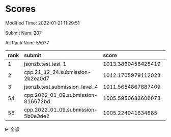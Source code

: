 # Scores

Modified Time: 2022-01-21 11:29:51

Submit Num: 207

All Rank Num: 55077

| rank |               submit               |       score        |       sigma        | pk_num |
| :--- | :--------------------------------- | :----------------- | :----------------- | :----- |
| 1    | jsonzb.test.test_1                 | 1013.3860458425419 | 0.81800502932441   | 1061   |
| 2    | cpp.21_12_24.submission-2b2ea0d7   | 1012.1705979112023 | 0.8026431298232604 | 1061   |
| 3    | jsonzb.test.submission_level_4     | 1011.5654867887409 | 0.7964663213705179 | 1066   |
| 54   | cpp.2022_01_09.submission-816672bd | 1005.5950683606073 | 0.7029012508411512 | 1066   |
| 55   | cpp.2022_01_09.submission-5b0e3de2 | 1005.224041634885  | 0.7181029198564522 | 1067   |


<details>
<summary>全部</summary>

| rank |                 submit                 |       score        |       sigma        | pk_num |
| :--- | :------------------------------------- | :----------------- | :----------------- | :----- |
| 1    | jsonzb.test.test_1                     | 1013.3860458425419 | 0.81800502932441   | 1061   |
| 2    | cpp.21_12_24.submission-2b2ea0d7       | 1012.1705979112023 | 0.8026431298232604 | 1061   |
| 3    | jsonzb.test.submission_level_4         | 1011.5654867887409 | 0.7964663213705179 | 1066   |
| 4    | gobigger.level_3.submission_level_3_42 | 1011.2334898646246 | 0.787169157765206  | 1066   |
| 5    | gobigger.level_3.submission_level_3_34 | 1011.0045369713831 | 0.76848808056217   | 1065   |
| 6    | gobigger.level_3.submission_level_3_21 | 1010.7537978236531 | 0.7661582320370617 | 1063   |
| 7    | gobigger.level_3.submission_level_3_35 | 1010.7044791038662 | 0.7455816099416345 | 1067   |
| 8    | gobigger.level_3.submission_level_3_0  | 1010.638062481879  | 0.7755503328824549 | 1062   |
| 9    | gobigger.level_3.submission_level_3_49 | 1010.6212997121137 | 0.7580288320821957 | 1066   |
| 10   | gobigger.level_3.submission_level_3_7  | 1010.6072843601178 | 0.7665710692800198 | 1062   |
| 11   | gobigger.level_3.submission_level_3_27 | 1010.5790867621184 | 0.7462913150734771 | 1065   |
| 12   | gobigger.level_3.submission_level_3_46 | 1010.5258450232656 | 0.7790043230854061 | 1062   |
| 13   | gobigger.level_3.submission_level_3_13 | 1010.4765435912143 | 0.74709696559749   | 1066   |
| 14   | gobigger.level_3.submission_level_3_40 | 1010.4731015709851 | 0.7699021968904708 | 1067   |
| 15   | gobigger.level_3.submission_level_3_19 | 1010.4551362003548 | 0.7730599050695487 | 1064   |
| 16   | gobigger.level_3.submission_level_3_22 | 1010.394567190502  | 0.7729387632311847 | 1065   |
| 17   | gobigger.level_3.submission_level_3_6  | 1010.3443921400576 | 0.7623895491047896 | 1062   |
| 18   | gobigger.level_3.submission_level_3_9  | 1010.3402974981218 | 0.7646327413947976 | 1065   |
| 19   | gobigger.level_3.submission_level_3_45 | 1010.2607956938465 | 0.785968920836518  | 1064   |
| 20   | gobigger.level_3.submission_level_3_20 | 1010.0691932517752 | 0.7432754198763436 | 1061   |
| 21   | gobigger.level_3.submission_level_3_29 | 1010.044923437289  | 0.7781910300491588 | 1071   |
| 22   | gobigger.level_3.submission_level_3_48 | 1010.0348282429577 | 0.7869876445995428 | 1063   |
| 23   | gobigger.level_3.submission_level_3_31 | 1010.0090037466159 | 0.7478285279794336 | 1062   |
| 24   | gobigger.level_3.submission_level_3_16 | 1009.9821354409735 | 0.7478436806183134 | 1064   |
| 25   | gobigger.level_3.submission_level_3_25 | 1009.9292567803386 | 0.7525891847404313 | 1059   |
| 26   | gobigger.level_3.submission_level_3_14 | 1009.907418999247  | 0.7478908275565104 | 1063   |
| 27   | gobigger.level_3.submission_level_3_38 | 1009.8641702110579 | 0.7863570246135453 | 1061   |
| 28   | gobigger.level_3.submission_level_3_18 | 1009.7882513823838 | 0.7710647488503434 | 1068   |
| 29   | gobigger.level_3.submission_level_3_32 | 1009.7156685912471 | 0.7689249863340436 | 1069   |
| 30   | gobigger.level_3.submission_level_3_28 | 1009.65957617077   | 0.7552896750191668 | 1060   |
| 31   | gobigger.level_3.submission_level_3_11 | 1009.6175222054618 | 0.7486761647083893 | 1063   |
| 32   | gobigger.level_3.submission_level_3_44 | 1009.5804890434428 | 0.7578443831949243 | 1064   |
| 33   | gobigger.level_3.submission_level_3_43 | 1009.5300523890461 | 0.7675196421312798 | 1064   |
| 34   | gobigger.level_3.submission_level_3_17 | 1009.5148522279661 | 0.7504249505841953 | 1062   |
| 35   | gobigger.level_3.submission_level_3_23 | 1009.5116169698066 | 0.7629504045452675 | 1064   |
| 36   | gobigger.level_3.submission_level_3_5  | 1009.4861013194096 | 0.7576816367389114 | 1057   |
| 37   | gobigger.level_3.submission_level_3_4  | 1009.451369283087  | 0.7372267413777293 | 1064   |
| 38   | gobigger.level_3.submission_level_3_41 | 1009.3681918382684 | 0.7339652879341972 | 1067   |
| 39   | gobigger.level_3.submission_level_3_36 | 1009.2497342786064 | 0.7552821814240204 | 1056   |
| 40   | gobigger.level_3.submission_level_3_24 | 1009.2429391562262 | 0.7346750743464332 | 1058   |
| 41   | gobigger.level_3.submission_level_3_39 | 1009.2045547744785 | 0.7544408074063405 | 1066   |
| 42   | gobigger.level_3.submission_level_3_2  | 1009.1686530434383 | 0.7367044213443089 | 1067   |
| 43   | gobigger.level_3.submission_level_3_30 | 1008.9987523603825 | 0.7421996618845494 | 1063   |
| 44   | gobigger.level_3.submission_level_3_33 | 1008.998050860865  | 0.7303351829389385 | 1063   |
| 45   | gobigger.level_3.submission_level_3_15 | 1008.9949856414812 | 0.7529082171959722 | 1069   |
| 46   | gobigger.level_3.submission_level_3_8  | 1008.9191512458506 | 0.735968485807166  | 1063   |
| 47   | gobigger.level_3.submission_level_3_1  | 1008.7748067442392 | 0.7691970800654915 | 1066   |
| 48   | gobigger.level_3.submission_level_3_3  | 1008.7344863401325 | 0.75119965373779   | 1065   |
| 49   | gobigger.level_3.submission_level_3_10 | 1008.5401380829426 | 0.7392765440653263 | 1060   |
| 50   | gobigger.level_3.submission_level_3_37 | 1008.4628337743338 | 0.7465012419672417 | 1068   |
| 51   | gobigger.level_3.submission_level_3_12 | 1008.4069683344021 | 0.7611004287913312 | 1063   |
| 52   | gobigger.level_3.submission_level_3_47 | 1008.4050496897063 | 0.757191584676782  | 1067   |
| 53   | gobigger.level_3.submission_level_3_26 | 1008.2004649709995 | 0.7347373910213775 | 1062   |
| 54   | cpp.2022_01_09.submission-816672bd     | 1005.5950683606073 | 0.7029012508411512 | 1066   |
| 55   | cpp.2022_01_09.submission-5b0e3de2     | 1005.224041634885  | 0.7181029198564522 | 1067   |
| 56   | gobigger.level_1.submission_level_1_15 | 1004.952106964408  | 0.7170368507883875 | 1066   |
| 57   | gobigger.level_1.submission_level_1_24 | 1004.8609952308611 | 0.7231777649876006 | 1062   |
| 58   | gobigger.level_1.submission_level_1_23 | 1004.6122866790589 | 0.7113684067077771 | 1066   |
| 59   | gobigger.level_1.submission_level_1_30 | 1004.2026329696299 | 0.7143527861874287 | 1068   |
| 60   | gobigger.level_1.submission_level_1_14 | 1004.130237505073  | 0.7167382926708121 | 1064   |
| 61   | gobigger.level_1.submission_level_1_29 | 1004.0664245227676 | 0.7154948012935647 | 1066   |
| 62   | gobigger.level_1.submission_level_1_46 | 1003.9733647372535 | 0.7235349946958017 | 1062   |
| 63   | gobigger.level_1.submission_level_1_48 | 1003.9362455514776 | 0.718015002924937  | 1064   |
| 64   | gobigger.level_1.submission_level_1_27 | 1003.8614338923211 | 0.7150415121717008 | 1068   |
| 65   | gobigger.level_1.submission_level_1_3  | 1003.8237250930035 | 0.7150312492056076 | 1060   |
| 66   | gobigger.level_1.submission_level_1_34 | 1003.750639583715  | 0.7008128926791145 | 1067   |
| 67   | gobigger.level_1.submission_level_1_20 | 1003.7322807048421 | 0.7069987189171008 | 1064   |
| 68   | gobigger.level_1.submission_level_1_41 | 1003.6621095440642 | 0.7133160678958049 | 1068   |
| 69   | gobigger.level_1.submission_level_1_25 | 1003.6531695201556 | 0.7133765522564354 | 1066   |
| 70   | gobigger.level_1.submission_level_1_35 | 1003.6117052804739 | 0.7138659102249665 | 1063   |
| 71   | gobigger.level_1.submission_level_1_31 | 1003.5163463326256 | 0.7176215482143055 | 1066   |
| 72   | gobigger.level_1.submission_level_1_7  | 1003.5076880389784 | 0.7128930484010403 | 1061   |
| 73   | gobigger.level_1.submission_level_1_0  | 1003.4936413155091 | 0.7365027429660804 | 1067   |
| 74   | gobigger.level_1.submission_level_1_16 | 1003.4542606845495 | 0.720194389970741  | 1065   |
| 75   | gobigger.level_1.submission_level_1_13 | 1003.4251471549192 | 0.7113938207144703 | 1064   |
| 76   | gobigger.level_1.submission_level_1_26 | 1003.4230776649949 | 0.7076249103415762 | 1068   |
| 77   | gobigger.level_1.submission_level_1_49 | 1003.3918758734858 | 0.7191237957210312 | 1061   |
| 78   | gobigger.level_1.submission_level_1_1  | 1003.3104747958835 | 0.7198966299418706 | 1066   |
| 79   | gobigger.level_1.submission_level_1_10 | 1003.3037558833261 | 0.7148038011170089 | 1065   |
| 80   | gobigger.level_1.submission_level_1_47 | 1003.2244936615708 | 0.7166569529638963 | 1057   |
| 81   | gobigger.level_1.submission_level_1_39 | 1003.1839717698713 | 0.7144937708192893 | 1068   |
| 82   | gobigger.level_1.submission_level_1_6  | 1003.035391455913  | 0.7230591923005733 | 1061   |
| 83   | gobigger.level_1.submission_level_1_28 | 1003.0295483532745 | 0.7181272505078719 | 1065   |
| 84   | gobigger.level_1.submission_level_1_36 | 1002.9699586486302 | 0.7230115299626884 | 1057   |
| 85   | gobigger.level_1.submission_level_1_8  | 1002.9586665967931 | 0.7174350166687333 | 1064   |
| 86   | gobigger.level_1.submission_level_1_19 | 1002.9159279683579 | 0.7123681173879453 | 1065   |
| 87   | gobigger.level_1.submission_level_1_9  | 1002.902580929427  | 0.7155706338276864 | 1065   |
| 88   | gobigger.level_1.submission_level_1_33 | 1002.8775707888774 | 0.7113793380340162 | 1058   |
| 89   | gobigger.level_1.submission_level_1_45 | 1002.7999289528221 | 0.7167483621929996 | 1063   |
| 90   | gobigger.level_1.submission_level_1_4  | 1002.7458443883341 | 0.722109462946915  | 1068   |
| 91   | gobigger.level_1.submission_level_1_12 | 1002.7308598518092 | 0.7119306118540438 | 1064   |
| 92   | gobigger.level_1.submission_level_1_18 | 1002.6899865642928 | 0.7061614562462148 | 1065   |
| 93   | gobigger.level_1.submission_level_1_40 | 1002.6704924113317 | 0.7079677049458336 | 1060   |
| 94   | gobigger.level_1.submission_level_1_17 | 1002.6192691149184 | 0.7232053162498827 | 1063   |
| 95   | gobigger.level_1.submission_level_1_22 | 1002.5652645156313 | 0.7162705040320718 | 1068   |
| 96   | gobigger.level_1.submission_level_1_43 | 1002.5401604112743 | 0.7168130274980061 | 1064   |
| 97   | gobigger.level_1.submission_level_1_38 | 1002.4752367253016 | 0.7166862318142263 | 1065   |
| 98   | gobigger.level_1.submission_level_1_32 | 1002.4574686011323 | 0.7083892808014005 | 1065   |
| 99   | gobigger.level_1.submission_level_1_37 | 1002.3683907984016 | 0.7051720725661345 | 1061   |
| 100  | gobigger.level_1.submission_level_1_44 | 1002.366941624476  | 0.7040890979720776 | 1062   |
| 101  | gobigger.level_1.submission_level_1_2  | 1002.2721245231733 | 0.7049460013729166 | 1067   |
| 102  | gobigger.level_1.submission_level_1_21 | 1002.0574964793348 | 0.7164758897002135 | 1064   |
| 103  | gobigger.level_1.submission_level_1_11 | 1002.004194830497  | 0.7079934469698028 | 1060   |
| 104  | gobigger.level_1.submission_level_1_5  | 1001.9482158588756 | 0.7214398417673925 | 1067   |
| 105  | gobigger.level_1.submission_level_1_42 | 1001.7049640100594 | 0.70578810416008   | 1065   |
| 106  | gobigger.random.submission_random_9    | 997.4160478190311  | 0.6981336127368521 | 1068   |
| 107  | gobigger.random.submission_random_24   | 997.2335952838133  | 0.6993587813255574 | 1067   |
| 108  | gobigger.random.submission_random_20   | 996.9616722390152  | 0.7160465431971712 | 1066   |
| 109  | gobigger.random.submission_random_26   | 996.8529523629715  | 0.7029581258796969 | 1069   |
| 110  | gobigger.random.submission_random_25   | 996.7715193176431  | 0.7005275343356917 | 1064   |
| 111  | gobigger.random.submission_random_15   | 996.7575766941783  | 0.7165182900601335 | 1060   |
| 112  | gobigger.random.submission_random_18   | 996.7560510530789  | 0.7113782486629887 | 1064   |
| 113  | gobigger.random.submission_random_2    | 996.6132887579403  | 0.7113009351181291 | 1067   |
| 114  | gobigger.random.submission_random_31   | 996.5691570133528  | 0.7023920564115373 | 1060   |
| 115  | gobigger.random.submission_random_43   | 996.384150555242   | 0.70151626626881   | 1065   |
| 116  | gobigger.random.submission_random_45   | 996.3720141042834  | 0.7084171287505913 | 1061   |
| 117  | gobigger.random.submission_random_32   | 996.3472629555566  | 0.7227729818170505 | 1067   |
| 118  | gobigger.random.submission_random_19   | 996.3280773802484  | 0.6987142051999904 | 1069   |
| 119  | gobigger.random.submission_random_40   | 996.3190024003829  | 0.6986548711229108 | 1066   |
| 120  | gobigger.random.submission_random_14   | 996.281408373499   | 0.708687938589566  | 1067   |
| 121  | gobigger.random.submission_random_17   | 996.2375353872898  | 0.6936829522758513 | 1068   |
| 122  | gobigger.random.submission_random_48   | 996.2287093390037  | 0.7068700247978742 | 1064   |
| 123  | gobigger.random.submission_random_35   | 996.1977781634126  | 0.7057958703361955 | 1068   |
| 124  | gobigger.random.submission_random_11   | 996.062395797877   | 0.7152105775762629 | 1063   |
| 125  | gobigger.random.submission_random_37   | 996.0525869724037  | 0.7022657321380993 | 1063   |
| 126  | gobigger.random.submission_random_16   | 996.0040091197661  | 0.727129373692217  | 1066   |
| 127  | gobigger.random.submission_random_39   | 995.9950335971764  | 0.7156141684177847 | 1068   |
| 128  | gobigger.random.submission_random_44   | 995.9710996424639  | 0.706232882115765  | 1068   |
| 129  | gobigger.random.submission_random_36   | 995.9240287905434  | 0.7171359583737923 | 1068   |
| 130  | gobigger.random.submission_random_8    | 995.9048350817505  | 0.707429612434511  | 1062   |
| 131  | gobigger.random.submission_random_21   | 995.879432285494   | 0.7211369464802498 | 1062   |
| 132  | gobigger.random.submission_random_7    | 995.832536377603   | 0.7220116763224271 | 1063   |
| 133  | gobigger.random.submission_random_28   | 995.8278559676586  | 0.714178736922581  | 1062   |
| 134  | gobigger.random.submission_random_47   | 995.820360891649   | 0.7072546619829357 | 1066   |
| 135  | gobigger.random.submission_random_6    | 995.773277769001   | 0.7116384522422065 | 1064   |
| 136  | gobigger.random.submission_random_23   | 995.7263362888931  | 0.7129683054470448 | 1070   |
| 137  | gobigger.random.submission_random_38   | 995.6107342571485  | 0.7118479150695152 | 1062   |
| 138  | gobigger.random.submission_random_27   | 995.5987713734561  | 0.7219905092038725 | 1065   |
| 139  | gobigger.random.submission_random_3    | 995.5432984558039  | 0.7061416495055499 | 1071   |
| 140  | gobigger.random.submission_random_12   | 995.5054251247293  | 0.7062078957690234 | 1065   |
| 141  | gobigger.level_2.submission_level_2_20 | 995.4923830068119  | 0.7251812902348791 | 1062   |
| 142  | gobigger.random.submission_random_30   | 995.4914193581213  | 0.7256757688472366 | 1061   |
| 143  | gobigger.random.submission_random_34   | 995.4037348830819  | 0.7054308431171917 | 1067   |
| 144  | gobigger.random.submission_random_10   | 995.2775973568105  | 0.720739507875746  | 1068   |
| 145  | gobigger.random.submission_random_22   | 995.2196639942721  | 0.7085159051122073 | 1065   |
| 146  | gobigger.random.submission_random_49   | 995.1564620062188  | 0.7293335188973051 | 1062   |
| 147  | gobigger.random.submission_random_5    | 995.1544851784058  | 0.7181484068701774 | 1065   |
| 148  | gobigger.random.submission_random_33   | 995.1270107081514  | 0.697611739596786  | 1065   |
| 149  | gobigger.random.submission_random_41   | 995.0828412962566  | 0.7114185984663715 | 1065   |
| 150  | gobigger.random.submission_random_13   | 995.0823546468813  | 0.7079203275177177 | 1062   |
| 151  | gobigger.random.submission_random_0    | 994.9509306833862  | 0.7286417172543249 | 1067   |
| 152  | gobigger.random.submission_random_42   | 994.9072225890618  | 0.7141035461250157 | 1064   |
| 153  | gobigger.random.submission_random_29   | 994.875051754099   | 0.7030491173558775 | 1063   |
| 154  | gobigger.random.submission_random_4    | 994.8539377389751  | 0.7107140333546789 | 1063   |
| 155  | gobigger.random.submission_random_46   | 994.7854090478265  | 0.7216610120077784 | 1063   |
| 156  | gobigger.random.submission_random_1    | 994.7438963790022  | 0.7058041580283141 | 1064   |
| 157  | gobigger.level_2.submission_level_2_44 | 994.2346366667883  | 0.7310178244075758 | 1064   |
| 158  | gobigger.level_2.submission_level_2_21 | 993.8400434748568  | 0.7356836727270589 | 1063   |
| 159  | gobigger.level_2.submission_level_2_9  | 993.264873690079   | 0.7273914720705172 | 1065   |
| 160  | gobigger.level_2.submission_level_2_22 | 993.22040627848    | 0.7249959786694279 | 1069   |
| 161  | gobigger.level_2.submission_level_2_32 | 993.2157885333454  | 0.7469130943875367 | 1063   |
| 162  | gobigger.level_2.submission_level_2_4  | 993.1711107216099  | 0.7349410961827506 | 1061   |
| 163  | gobigger.level_2.submission_level_2_5  | 993.0522151106726  | 0.7415875424560098 | 1061   |
| 164  | gobigger.level_2.submission_level_2_23 | 992.9088896010184  | 0.730862388986067  | 1063   |
| 165  | gobigger.level_2.submission_level_2_36 | 992.871515577624   | 0.7397953257687169 | 1066   |
| 166  | gobigger.level_2.submission_level_2_45 | 992.739512500893   | 0.7575415580326036 | 1067   |
| 167  | gobigger.level_2.submission_level_2_1  | 992.7362538183909  | 0.7386472200316773 | 1071   |
| 168  | gobigger.level_2.submission_level_2_17 | 992.6036842759692  | 0.7673982560555047 | 1060   |
| 169  | gobigger.level_2.submission_level_2_31 | 992.5995308487363  | 0.741674882271476  | 1067   |
| 170  | gobigger.level_2.submission_level_2_12 | 992.5096744981538  | 0.7363769527775973 | 1068   |
| 171  | gobigger.level_2.submission_level_2_19 | 992.5027144744186  | 0.7458390050708577 | 1063   |
| 172  | gobigger.level_2.submission_level_2_27 | 992.4858886091854  | 0.7395330911360154 | 1066   |
| 173  | gobigger.level_2.submission_level_2_11 | 992.4355084626809  | 0.7362736783564034 | 1062   |
| 174  | gobigger.level_2.submission_level_2_29 | 992.3985765393402  | 0.7479090550097133 | 1061   |
| 175  | gobigger.level_2.submission_level_2_6  | 992.3676676635156  | 0.7305390354136001 | 1058   |
| 176  | gobigger.level_2.submission_level_2_14 | 992.3341708644444  | 0.7615763552605926 | 1066   |
| 177  | gobigger.level_2.submission_level_2_7  | 992.3135816036585  | 0.7278418639001537 | 1062   |
| 178  | gobigger.level_2.submission_level_2_25 | 992.3057948624888  | 0.7377694556064488 | 1065   |
| 179  | gobigger.level_2.submission_level_2_0  | 992.2717817187151  | 0.7437042496888325 | 1066   |
| 180  | gobigger.level_2.submission_level_2_43 | 992.2635674733701  | 0.7291449600811418 | 1063   |
| 181  | gobigger.level_2.submission_level_2_46 | 992.2146451235251  | 0.7543963567210207 | 1064   |
| 182  | gobigger.level_2.submission_level_2_13 | 992.2132807667368  | 0.7461698454729812 | 1065   |
| 183  | gobigger.level_2.submission_level_2_24 | 992.1616680741071  | 0.758286013604182  | 1064   |
| 184  | gobigger.level_2.submission_level_2_38 | 992.1573586265494  | 0.7277615011243637 | 1067   |
| 185  | gobigger.level_2.submission_level_2_49 | 992.1121949748429  | 0.7440823022394434 | 1059   |
| 186  | gobigger.level_2.submission_level_2_34 | 992.0921625572581  | 0.7487058371620154 | 1070   |
| 187  | gobigger.level_2.submission_level_2_39 | 992.0885166239999  | 0.7254514145163581 | 1062   |
| 188  | gobigger.level_2.submission_level_2_2  | 992.0474238279247  | 0.7405160283043474 | 1070   |
| 189  | gobigger.level_2.submission_level_2_18 | 992.0380943173842  | 0.7340912556908982 | 1066   |
| 190  | gobigger.level_2.submission_level_2_16 | 991.8596487747508  | 0.749831425405263  | 1058   |
| 191  | gobigger.level_2.submission_level_2_15 | 991.8213493442294  | 0.7433483437839988 | 1065   |
| 192  | gobigger.level_2.submission_level_2_3  | 991.7645654817087  | 0.7513752251630772 | 1069   |
| 193  | gobigger.level_2.submission_level_2_35 | 991.5713331202608  | 0.7454278499017684 | 1062   |
| 194  | gobigger.level_2.submission_level_2_8  | 991.5660475820591  | 0.7484988039751728 | 1066   |
| 195  | gobigger.level_2.submission_level_2_48 | 991.4880768985939  | 0.7502610021027958 | 1065   |
| 196  | gobigger.level_2.submission_level_2_37 | 991.4475527691818  | 0.7423122990039294 | 1057   |
| 197  | gobigger.level_2.submission_level_2_40 | 991.4317227060875  | 0.7342846008097933 | 1068   |
| 198  | gobigger.level_2.submission_level_2_41 | 991.331288781058   | 0.7669413158516685 | 1067   |
| 199  | gobigger.level_2.submission_level_2_26 | 991.285105229187   | 0.7490893694547096 | 1057   |
| 200  | gobigger.level_2.submission_level_2_33 | 991.1957282205283  | 0.7423900753256946 | 1062   |
| 201  | gobigger.level_2.submission_level_2_10 | 991.1825682286749  | 0.7603019931575835 | 1060   |
| 202  | gobigger.level_2.submission_level_2_47 | 990.9765456465947  | 0.76378874225005   | 1064   |
| 203  | gobigger.level_2.submission_level_2_30 | 990.8942406268467  | 0.7607918583797492 | 1068   |
| 204  | gobigger.level_2.submission_level_2_28 | 989.7521164529401  | 0.7606005210127146 | 1069   |
| 205  | gobigger.level_2.submission_level_2_42 | 989.1485439272     | 0.7963073808999562 | 1058   |
| 206  | gobigger.none.submission_none_0        | 978.2045461297572  | 1.2539216621373979 | 1065   |
| 207  | gobigger.none.submission_none_1        | 976.7586230676736  | 1.367534269895244  | 1068   |

</details>